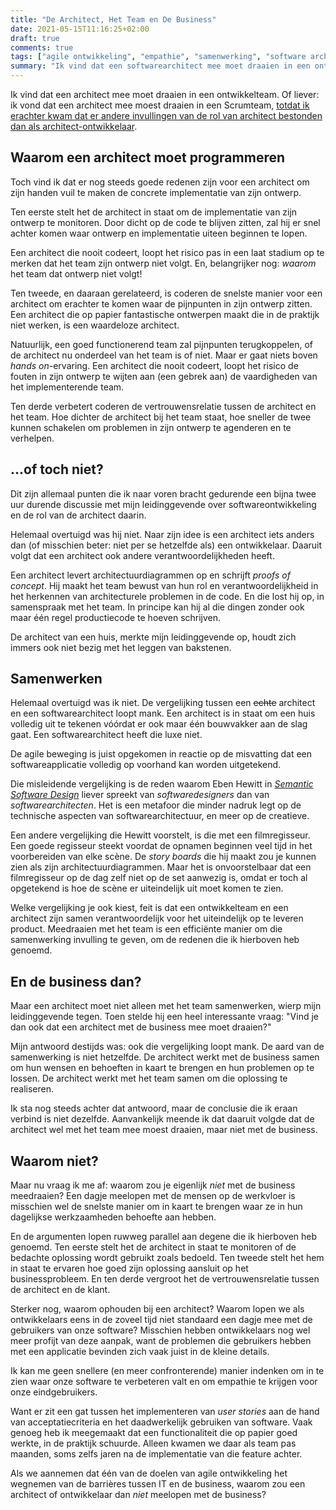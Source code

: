 ```yaml
---
title: "De Architect, Het Team en De Business"
date: 2021-05-15T11:16:25+02:00
draft: true
comments: true
tags: ["agile ontwikkeling", "empathie", "samenwerking", "software architect (rol)", "software ontwikkeling"]
summary: "Ik vind dat een softwarearchitect mee moet draaien in een ontwikkelteam. Mijn leiddingevende is daar minder van overtuigd. 'Vind je dan ook dat een architect mee moet draaien met de business?' vroeg hij me tijdens een discussie - retorisch uiteraard. Maar toen ik erover nadacht, vroeg ik me af: waarom eigenlijk niet?"
---
```


Ik vind dat een architect mee moet draaien in een ontwikkelteam. Of liever: ik vond dat een architect mee moest draaien in een Scrumteam, [totdat ik erachter kwam dat er andere invullingen van de rol van architect bestonden dan als architect-ontwikkelaar](blog/21-05-10-wat-wil-je-zijn-een-architect-of-een-ontwikkelaar). 


## Waarom een architect moet programmeren


Toch vind ik dat er nog steeds goede redenen zijn voor een architect om zijn handen vuil te maken de concrete implementatie van zijn ontwerp. 


Ten eerste stelt het de architect in staat om de implementatie van zijn ontwerp te monitoren. Door dicht op de code te blijven zitten, zal hij er snel achter komen waar ontwerp en implementatie uiteen beginnen te lopen. 


Een architect die nooit codeert, loopt het risico pas in een laat stadium op te merken dat het team zijn ontwerp niet volgt. En, belangrijker nog: *waarom* het team dat ontwerp niet volgt!


Ten tweede, en daaraan gerelateerd, is coderen de snelste manier voor een architect om erachter te komen waar de pijnpunten in zijn ontwerp zitten. Een architect die op papier fantastische ontwerpen maakt die in de praktijk niet werken, is een waardeloze architect. 


Natuurlijk, een goed functionerend team zal pijnpunten terugkoppelen, of de architect nu onderdeel van het team is of niet. Maar er gaat niets boven *hands on*-ervaring. Een architect die nooit codeert, loopt het risico de fouten in zijn ontwerp te wijten aan (een gebrek aan) de vaardigheden van het implementerende team. 


Ten derde verbetert coderen de vertrouwensrelatie tussen de architect en het team. Hoe dichter de architect bij het team staat, hoe sneller de twee kunnen schakelen om problemen in zijn ontwerp te agenderen en te verhelpen.


## ...of toch niet?


Dit zijn allemaal punten die ik naar voren bracht gedurende een bijna twee uur durende discussie met mijn leidinggevende over softwareontwikkeling en de rol van de architect daarin. 


Helemaal overtuigd was hij niet. Naar zijn idee is een architect iets anders dan (of misschien beter: niet per se hetzelfde als) een ontwikkelaar. Daaruit volgt dat een architect ook andere verantwoordelijkheden heeft. 


Een architect levert architectuurdiagrammen op en schrijft *proofs of concept*. Hij maakt het team bewust van hun rol en verantwoordelijkheid in het herkennen van architecturele problemen in de code. En die lost hij op, in samenspraak met het team. In principe kan hij al die dingen zonder ook maar één regel productiecode te hoeven schrijven.


De architect van een huis, merkte mijn leidinggevende op, houdt zich immers ook niet bezig met het leggen van bakstenen.


## Samenwerken


Helemaal overtuigd was ik niet. De vergelijking tussen een ~~echte~~ architect en een softwarearchitect loopt mank. Een architect is in staat om een huis volledig uit te tekenen vóórdat er ook maar één bouwvakker aan de slag gaat. Een softwarearchitect heeft die luxe niet. 


De agile beweging is juist opgekomen in reactie op de misvatting dat een softwareapplicatie volledig op voorhand kan worden uitgetekend.


Die misleidende vergelijking is de reden waarom Eben Hewitt in [*Semantic Software Design*](https://www.oreilly.com/library/view/semantic-software-design/9781492045946/) liever spreekt van *softwaredesigners* dan van *softwarearchitecten*. Het is een metafoor die minder nadruk legt op de technische aspecten van softwarearchitectuur, en meer op de creatieve.


Een andere vergelijking die Hewitt voorstelt, is die met een filmregisseur. Een goede regisseur steekt voordat de opnamen beginnen veel tijd in het voorbereiden van elke scène. De *story boards* die hij maakt zou je kunnen zien als zijn architectuurdiagrammen. Maar het is onvoorstelbaar dat een filmregisseur op de dag zelf niet op de set aanwezig is, omdat er toch al opgetekend is hoe de scène er uiteindelijk uit moet komen te zien.


Welke vergelijking je ook kiest, feit is dat een ontwikkelteam en een architect zijn samen verantwoordelijk voor het uiteindelijk op te leveren product. Meedraaien met het team is een efficiënte manier om die samenwerking invulling te geven, om de redenen die ik hierboven heb genoemd.


## En de business dan?


Maar een architect moet niet alleen met het team samenwerken, wierp mijn leidinggevende tegen. Toen stelde hij een heel interessante vraag: "Vind je dan ook dat een architect met de business mee moet draaien?" 


Mijn antwoord destijds was: ook die vergelijking loopt mank. De aard van de samenwerking is niet hetzelfde. De architect werkt met de business samen om hun wensen en behoeften in kaart te brengen en hun problemen op te lossen. De architect werkt met het team samen om die oplossing te realiseren.


Ik sta nog steeds achter dat antwoord, maar de conclusie die ik eraan verbind is niet dezelfde. Aanvankelijk meende ik dat daaruit volgde dat de architect wel met het team mee moest draaien, maar niet met de business. 


## Waarom niet?


Maar nu vraag ik me af: waarom zou je eigenlijk *niet* met de business meedraaien? Een dagje meelopen met de mensen op de werkvloer is misschien wel de snelste manier om in kaart te brengen waar ze in hun dagelijkse werkzaamheden behoefte aan hebben.


En de argumenten lopen ruwweg parallel aan degene die ik hierboven heb genoemd. Ten eerste stelt het de architect in staat te monitoren of de bedachte oplossing wordt gebruikt zoals bedoeld. Ten tweede stelt het hem in staat te ervaren hoe goed zijn oplossing aansluit op het businessprobleem. En ten derde vergroot het de vertrouwensrelatie tussen de architect en de klant. 


Sterker nog, waarom ophouden bij een architect? Waarom lopen we als ontwikkelaars eens in de zoveel tijd niet standaard een dagje mee met de gebruikers van onze software? Misschien hebben ontwikkelaars nog wel meer profijt van deze aanpak, want de problemen die gebruikers hebben met een applicatie bevinden zich vaak juist in de kleine details.


Ik kan me geen snellere (en meer confronterende) manier indenken om in te zien waar onze software te verbeteren valt en om empathie te krijgen voor onze eindgebruikers. 


Want er zit een gat tussen het implementeren van *user stories* aan de hand van acceptatiecriteria en het daadwerkelijk gebruiken van software. Vaak genoeg heb ik meegemaakt dat een functionaliteit die op papier goed werkte, in de praktijk schuurde. Alleen kwamen we daar als team pas maanden, soms zelfs jaren na de implementatie van die feature achter.


Als we aannemen dat één van de doelen van agile ontwikkeling het wegnemen van de barrières tussen IT en de business, waarom zou een architect of ontwikkelaar dan *niet* meelopen met de business?
